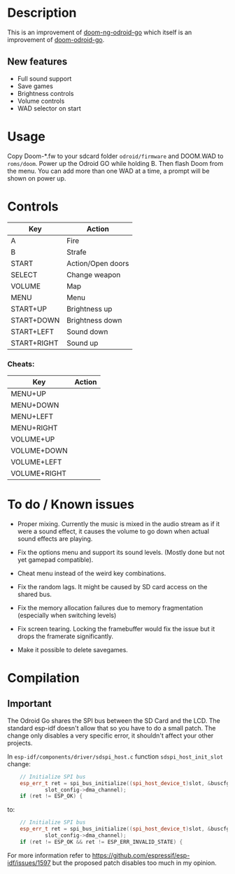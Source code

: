 # Description

This is an improvement of [doom-ng-odroid-go](https://github.com/mad-ady/doom-ng-odroid-go/) which itself is an improvement of [doom-odroid-go](https://github.com/OtherCrashOverride/doom-odroid-go/).

## New features

- Full sound support
- Save games
- Brightness controls
- Volume controls
- WAD selector on start


# Usage

Copy Doom-*.fw to your sdcard folder `odroid/firmware` and DOOM.WAD to `roms/doom`. Power up the Odroid GO while holding B. Then flash Doom from the menu. You can add more than one WAD at a time, a prompt will be shown on power up.

# Controls

Key    | Action
-------|--
A      | Fire
B      | Strafe
START  | Action/Open doors
SELECT | Change weapon
VOLUME | Map
MENU   | Menu
START+UP    | Brightness up
START+DOWN  | Brightness down
START+LEFT  | Sound down
START+RIGHT | Sound up


### Cheats:

Key | Action
-|-
MENU+UP      | 
MENU+DOWN    |
MENU+LEFT    |  
MENU+RIGHT   | 
VOLUME+UP    |
VOLUME+DOWN  | 
VOLUME+LEFT  |
VOLUME+RIGHT | 



# To do / Known issues

- Proper mixing. Currently the music is mixed in the audio stream as if it were a sound effect,  it causes the volume to go down when actual sound effects are playing.

- Fix the options menu and support its sound levels. (Mostly done but not yet gamepad compatible).

- Cheat menu instead of the weird key combinations.

- Fix the random lags. It might be caused by SD card access on the shared bus.

- Fix the memory allocation failures due to memory fragmentation (especially when switching levels)

- Fix screen tearing. Locking the framebuffer would fix the issue but it drops the framerate significantly.

- Make it possible to delete savegames.


# Compilation


## Important

The Odroid Go shares the SPI bus between the SD Card and the LCD. The standard esp-idf doesn't allow that so you have to do a small patch. The change only disables a very specific error, it shouldn't affect your other projects.

In `esp-idf/components/driver/sdspi_host.c` function `sdspi_host_init_slot` change:
````C++
    // Initialize SPI bus
    esp_err_t ret = spi_bus_initialize((spi_host_device_t)slot, &buscfg,
            slot_config->dma_channel);
    if (ret != ESP_OK) {
````
to:
````C++
    // Initialize SPI bus
    esp_err_t ret = spi_bus_initialize((spi_host_device_t)slot, &buscfg,
            slot_config->dma_channel);
    if (ret != ESP_OK && ret != ESP_ERR_INVALID_STATE) {
````

For more information refer to https://github.com/espressif/esp-idf/issues/1597 but the proposed patch disables too much in my opinion.
